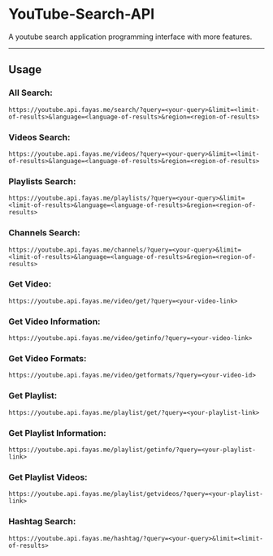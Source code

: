 # YouTube-Search-API 

A youtube search application programming interface with more features.

---


## Usage

### All Search:

```
https://youtube.api.fayas.me/search/?query=<your-query>&limit=<limit-of-results>&language=<language-of-results>&region=<region-of-results>
```

### Videos Search:

```
https://youtube.api.fayas.me/videos/?query=<your-query>&limit=<limit-of-results>&language=<language-of-results>&region=<region-of-results>
```

### Playlists Search:

```
https://youtube.api.fayas.me/playlists/?query=<your-query>&limit=<limit-of-results>&language=<language-of-results>&region=<region-of-results>
```

### Channels Search:

```
https://youtube.api.fayas.me/channels/?query=<your-query>&limit=<limit-of-results>&language=<language-of-results>&region=<region-of-results>
```

### Get Video:

```
https://youtube.api.fayas.me/video/get/?query=<your-video-link>
```

### Get Video Information:

```
https://youtube.api.fayas.me/video/getinfo/?query=<your-video-link>
```

### Get Video Formats:

```
https://youtube.api.fayas.me/video/getformats/?query=<your-video-id>
```

### Get Playlist:

```
https://youtube.api.fayas.me/playlist/get/?query=<your-playlist-link>
```

### Get Playlist Information:

```
https://youtube.api.fayas.me/playlist/getinfo/?query=<your-playlist-link>
```

### Get Playlist Videos:

```
https://youtube.api.fayas.me/playlist/getvideos/?query=<your-playlist-link>
```

### Hashtag Search:

```
https://youtube.api.fayas.me/hashtag/?query=<your-query>&limit=<limit-of-results>
```
